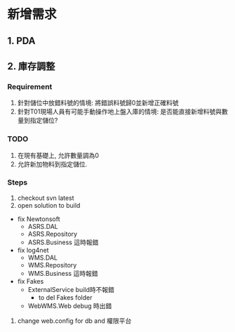 # 新增需求
## 1. PDA



## 2. 庫存調整

### Requirement

1. 針對儲位中放錯料號的情境: 將錯誤料號歸0並新增正確料號
1. 針對T01現場人員有可能手動操作地上盤入庫的情境: 是否能直接新增料號與數量到指定儲位?

### TODO

1. 在現有基礎上, 允許數量調為0
2. 允許新加物料到指定儲位.


### Steps

1. checkout svn latest 
1. open solution to build
  - fix Newtonsoft
    - ASRS.DAL
    - ASRS.Repository
    - ASRS.Business 這時報錯
  - fix log4net
    - WMS.DAL
    - WMS.Repository
    - WMS.Business 這時報錯
  - fix Fakes
    - ExternalService  build時不報錯
      - to del Fakes folder
    - WebWMS.Web debug 時出錯
      
    
    
    
1. change web.config for db and 權限平台 

